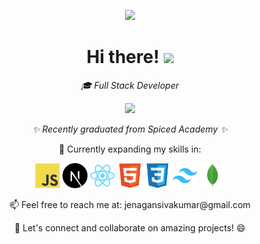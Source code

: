 <p align="center">
  <img src="https://media.giphy.com/media/mtzCPgXqC9GEg/giphy.gif" width="300">
</p>

<h1 align="center">
  <strong>Hi there! <img src="https://media.giphy.com/media/12oufCB0MyZ1Go/giphy.gif" width="50"></strong>
</h1>

<p align="center">
  <em>🎓 Full Stack Developer</em>
</p>

<p align="center">
  <img src="https://media.giphy.com/media/hpF9okrzkBOc3MYaM6/giphy.gif" width="200">
</p>

<p align="center">
  <em>✨ Recently graduated from Spiced Academy ✨</em>
</p>

<p align="center">
  🌱 Currently expanding my skills in:
</p>

<p align="center">
  <img src="https://raw.githubusercontent.com/devicons/devicon/master/icons/javascript/javascript-original.svg" alt="javascript" width="40" height="40"/> 
  <img src="https://raw.githubusercontent.com/devicons/devicon/master/icons/nextjs/nextjs-original.svg" alt="next.js" width="40" height="40"/> 
  <img src="https://raw.githubusercontent.com/devicons/devicon/master/icons/react/react-original.svg" alt="react" width="40" height="40"/> 
  <img src="https://raw.githubusercontent.com/devicons/devicon/master/icons/html5/html5-original.svg" alt="html5" width="40" height="40"/> 
  <img src="https://raw.githubusercontent.com/devicons/devicon/master/icons/css3/css3-original.svg" alt="css3" width="40" height="40"/> 
  <img src="https://raw.githubusercontent.com/devicons/devicon/master/icons/tailwindcss/tailwindcss-plain.svg" alt="tailwindcss" width="40" height="40"/> 
  <img src="https://raw.githubusercontent.com/devicons/devicon/master/icons/mongodb/mongodb-original.svg" alt="mongodb" width="40" height="40"/> 
</p>

<p align="center">
  📫 Feel free to reach me at: jenagansivakumar@gmail.com
</p>

<p align="center">
  💼 Let's connect and collaborate on amazing projects! 😄
</p>
